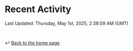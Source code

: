 # Recent Activity

<!--RECENT_ACTIVITY:start-->
<!--RECENT_ACTIVITY:end-->

<!--RECENT_ACTIVITY:last_update-->
Last Updated: Thursday, May 1st, 2025, 2:38:09 AM (GMT)
<!--RECENT_ACTIVITY:last_update_end-->

<br>

↩️ [Back to the home page](/README.md)
